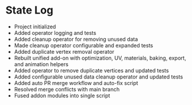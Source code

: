 # State Log

- Project initialized
- Added operator logging and tests
- Added cleanup operator for removing unused data
- Made cleanup operator configurable and expanded tests
- Added duplicate vertex removal operator
- Rebuilt unified add-on with optimization, UV, materials, baking, export, and animation helpers
- Added operator to remove duplicate vertices and updated tests
- Added configurable unused data cleanup operator and updated tests
- Added auto PR merge workflow and auto-fix script
- Resolved merge conflicts with main branch
- Fused addon modules into single script
